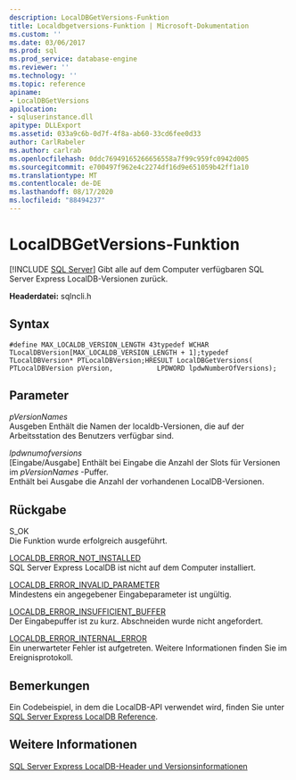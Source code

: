 ```yaml
---
description: LocalDBGetVersions-Funktion
title: Localdbgetversions-Funktion | Microsoft-Dokumentation
ms.custom: ''
ms.date: 03/06/2017
ms.prod: sql
ms.prod_service: database-engine
ms.reviewer: ''
ms.technology: ''
ms.topic: reference
apiname:
- LocalDBGetVersions
apilocation:
- sqluserinstance.dll
apitype: DLLExport
ms.assetid: 033a9c6b-0d7f-4f8a-ab60-33cd6fee0d33
author: CarlRabeler
ms.author: carlrab
ms.openlocfilehash: 0ddc76949165266656558a7f99c959fc0942d005
ms.sourcegitcommit: e700497f962e4c2274df16d9e651059b42ff1a10
ms.translationtype: MT
ms.contentlocale: de-DE
ms.lasthandoff: 08/17/2020
ms.locfileid: "88494237"
---
```

# <a name="localdbgetversions-function"></a>LocalDBGetVersions-Funktion
 [!INCLUDE [SQL Server](../../includes/applies-to-version/sqlserver.md)]
  Gibt alle auf dem Computer verfügbaren SQL Server Express LocalDB-Versionen zurück.  
  
 **Headerdatei:** sqlncli.h  
  
## <a name="syntax"></a>Syntax  
  
```  
#define MAX_LOCALDB_VERSION_LENGTH 43typedef WCHAR TLocalDBVersion[MAX_LOCALDB_VERSION_LENGTH + 1];typedef TLocalDBVersion* PTLocalDBVersion;HRESULT LocalDBGetVersions(           PTLocalDBVersion pVersion,           LPDWORD lpdwNumberOfVersions);  
```  
  
## <a name="parameters"></a>Parameter  
 *pVersionNames*  
 Ausgeben Enthält die Namen der localdb-Versionen, die auf der Arbeitsstation des Benutzers verfügbar sind.  
  
 *lpdwnumofversions*  
 [Eingabe/Ausgabe] Enthält bei Eingabe die Anzahl der Slots für Versionen im *pVersionNames* -Puffer.   
Enthält bei Ausgabe die Anzahl der vorhandenen LocalDB-Versionen.  
  
## <a name="returns"></a>Rückgabe  
 S_OK  
 Die Funktion wurde erfolgreich ausgeführt.  
  
 [LOCALDB_ERROR_NOT_INSTALLED](../../relational-databases/express-localdb-error-messages/localdb-error-not-installed.md)  
 SQL Server Express LocalDB ist nicht auf dem Computer installiert.  
  
 [LOCALDB_ERROR_INVALID_PARAMETER](../../relational-databases/express-localdb-error-messages/localdb-error-invalid-parameter.md)  
 Mindestens ein angegebener Eingabeparameter ist ungültig.  
  
 [LOCALDB_ERROR_INSUFFICIENT_BUFFER](../../relational-databases/express-localdb-error-messages/localdb-error-insufficient-buffer.md)  
 Der Eingabepuffer ist zu kurz. Abschneiden wurde nicht angefordert.  
  
 [LOCALDB_ERROR_INTERNAL_ERROR](../../relational-databases/express-localdb-error-messages/localdb-error-internal-error.md)  
 Ein unerwarteter Fehler ist aufgetreten. Weitere Informationen finden Sie im Ereignisprotokoll.  
  
## <a name="remarks"></a>Bemerkungen  
 Ein Codebeispiel, in dem die LocalDB-API verwendet wird, finden Sie unter [SQL Server Express LocalDB Reference](../../relational-databases/sql-server-express-localdb-reference.md).  
  
## <a name="see-also"></a>Weitere Informationen  
 [SQL Server Express LocalDB-Header und Versionsinformationen](../../relational-databases/express-localdb-instance-apis/sql-server-express-localdb-header-and-version-information.md)  
  
  
